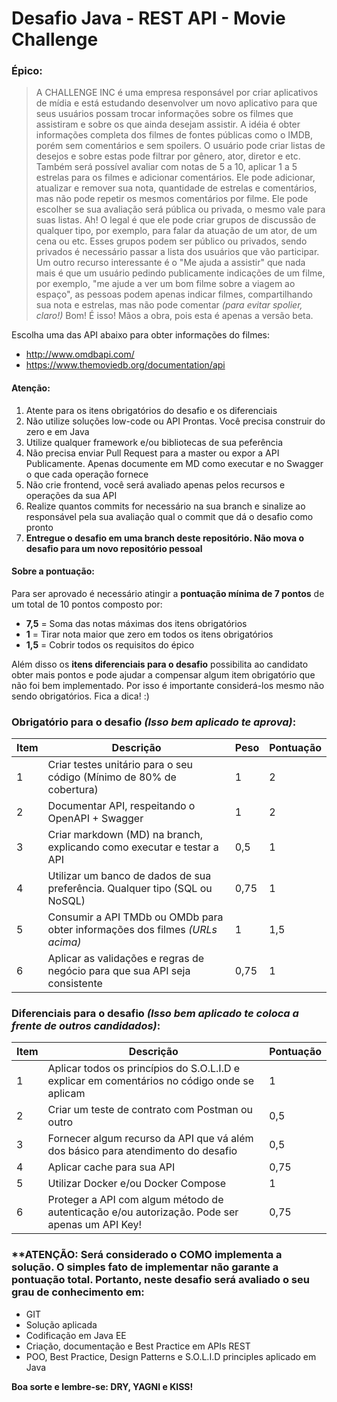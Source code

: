 # Desafio Java - REST API - Movie Challenge

### Épico: 

> A CHALLENGE INC é uma empresa responsável por criar aplicativos de mídia e está estudando desenvolver um novo aplicativo para que seus usuários possam trocar informações sobre os filmes que assistiram e sobre os que ainda desejam assistir. A idéia é obter informações completa dos filmes de fontes públicas como o IMDB, porém sem comentários e sem spoilers. O usuário pode criar listas de desejos e sobre estas pode filtrar por gênero, ator, diretor e etc. Também será possível avaliar com notas de 5 a 10, aplicar 1 a 5 estrelas para os filmes e adicionar comentários. Ele pode adicionar, atualizar e remover sua nota, quantidade de estrelas e comentários, mas não pode repetir os mesmos comentários por filme. Ele pode escolher se sua avaliação será pública ou privada, o mesmo vale para suas listas. Ah! O legal é que ele pode criar grupos de discussão de qualquer tipo, por exemplo, para falar da atuação de um ator, de um cena ou etc. Esses grupos podem ser público ou privados, sendo privados é necessário passar a lista dos usuários que vão participar. Um outro recurso interessante é o "Me ajuda a assistir" que nada mais é que um usuário pedindo publicamente indicações de um filme, por exemplo, "me ajude a ver um bom filme sobre a viagem ao espaço", as pessoas podem apenas indicar filmes, compartilhando sua nota e estrelas, mas não pode comentar _(para evitar spolier, claro!)_ Bom! É isso! Mãos a obra, pois esta é apenas a versão beta. 


Escolha uma das API abaixo para obter informações do filmes:

- http://www.omdbapi.com/
- https://www.themoviedb.org/documentation/api

#### Atenção:

1. Atente para os itens obrigatórios do desafio e os diferenciais
2. Não utilize soluções low-code ou API Prontas. Você precisa construir do zero e em Java
3. Utilize qualquer framework e/ou bibliotecas de sua peferência
2. Não precisa enviar Pull Request para a master ou expor a API Publicamente. Apenas documente em MD como executar e no Swagger o que cada operação fornece
3. Não crie frontend, você será avaliado apenas pelos recursos e operações da sua API
4. Realize quantos commits for necessário na sua branch e sinalize ao responsável pela sua avaliação qual o commit que dá o desafio como pronto
5. **Entregue o desafio em uma branch deste repositório. Não mova o desafio para um novo repositório pessoal**

#### Sobre a pontuação:

Para ser aprovado é necessário atingir a **pontuação mínima de 7 pontos** de um total de 10 pontos composto por: 
- **7,5** = Soma das notas máximas dos itens obrigatórios
- **1** = Tirar nota maior que zero em todos os itens obrigatórios 
- **1,5** = Cobrir todos os requisitos do épico

Além disso os **itens diferenciais para o desafio** possibilita ao candidato obter mais pontos e pode ajudar a compensar algum item obrigatório que não foi bem implementado. Por isso é importante considerá-los mesmo não sendo obrigatórios. Fica a dica! :)


### Obrigatório para o desafio _(Isso bem aplicado te aprova)_:


| Item  | Descrição| Peso  | Pontuação |
| ----- | -------- | ----- | --------- |
1  | Criar testes unitário para o seu código (Mínimo de 80% de cobertura) | 1 | 2 |
2  | Documentar API, respeitando o OpenAPI + Swagger | 1 | 2 |
3  | Criar markdown (MD) na branch, explicando como executar e testar a API | 0,5 | 1 |
4  | Utilizar um banco de dados de sua preferência. Qualquer tipo (SQL ou NoSQL) | 0,75 | 1 |
5  | Consumir a API TMDb ou OMDb para obter informações dos filmes _(URLs acima)_ | 1 | 1,5 |
6  | Aplicar as validações e regras de negócio para que sua API seja consistente | 0,75 | 1 |

### Diferenciais para o desafio _(Isso bem aplicado te coloca a frente de outros candidados)_:

| Item  | Descrição| Pontuação |
| ----- | -------- | ----- | 
1 | Aplicar todos os princípios do S.O.L.I.D e explicar em comentários no código onde se aplicam | 1 | 
2 | Criar um teste de contrato com Postman ou outro | 0,5 |
3 | Fornecer algum recurso da API que vá além dos básico para atendimento do desafio | 0,5 |
4 | Aplicar cache para sua API | 0,75 |
5 | Utilizar Docker e/ou Docker Compose | 1 | 
6 | Proteger a API com algum método de autenticação e/ou autorização. Pode ser apenas um API Key! | 0,75 |

### **ATENÇÃO: Será considerado o COMO implementa a solução. O simples fato de implementar não garante a pontuação total. Portanto, neste desafio será avaliado o seu grau de conhecimento em:

- GIT
- Solução aplicada
- Codificação em Java EE 
- Criação, documentação e Best Practice em APIs REST
- POO, Best Practice, Design Patterns e S.O.L.I.D principles aplicado em Java


**Boa sorte e lembre-se: DRY, YAGNI e KISS!**
